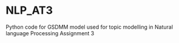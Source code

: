 # NLP_AT3
Python code for GSDMM model used for topic modelling in Natural language Processing Assignment 3
